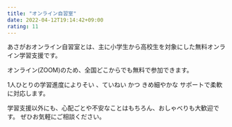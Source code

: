 ```yaml
---
title: "オンライン自習室"
date: 2022-04-12T19:14:42+09:00
rating: 11
---
```

あさがおオンライン自習室とは、主に小学生から高校生を対象にした無料オンライン学習支援です。
<!--more-->

オンライン(ZOOM)のため、全国どこからでも無料で参加できます。

1人ひとりの学習進度によりそい 、ていねい かつ きめ細やかな サポートで柔軟に対応します。

学習支援以外にも、心配ごとや不安なことはもちろん、おしゃべりも大歓迎です。
ぜひお気軽にご相談ください。

